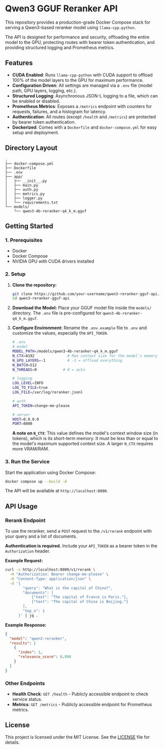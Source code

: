

# Qwen3 GGUF Reranker API

This repository provides a production-grade Docker Compose stack for serving a Qwen3-based reranker model using `llama-cpp-python`.

The API is designed for performance and security, offloading the entire model to the GPU, protecting routes with bearer token authentication, and providing structured logging and Prometheus metrics.

## Features

*   **CUDA Enabled**: Runs `llama-cpp-python` with CUDA support to offload 100% of the model layers to the GPU for maximum performance.
*   **Configuration Driven**: All settings are managed via a `.env` file (model path, GPU layers, logging, etc.).
*   **Structured Logging**: Asynchronous JSON-L logging to a file, which can be enabled or disabled.
*   **Prometheus Metrics**: Exposes a `/metrics` endpoint with counters for requests, failures, and a histogram for latency.
*   **Authentication**: All routes (except `/health` and `/metrics`) are protected by bearer token authentication.
*   **Dockerized**: Comes with a `Dockerfile` and `docker-compose.yml` for easy setup and deployment.

## Directory Layout

```
.
├── docker-compose.yml
├── Dockerfile
├── .env
├── app/
│   ├── __init__.py
│   ├── main.py
│   ├── auth.py
│   ├── metrics.py
│   ├── logger.py
│   └── requirements.txt
└── models/
    └── qwen3-4b-reranker-q4_k_m.gguf
```

## Getting Started

### 1. Prerequisites

*   Docker
*   Docker Compose
*   NVIDIA GPU with CUDA drivers installed

### 2. Setup

1.  **Clone the repository:**
    ```bash
    git clone https://github.com/your-username/qwen3-reranker-gguf-api.git
    cd qwen3-reranker-gguf-api
    ```

2.  **Download the Model:**
    Place your GGUF model file inside the `models/` directory. The `.env` file is pre-configured for `qwen3-4b-reranker-q4_k_m.gguf`.

3.  **Configure Environment:**
    Rename the `.env.example` file to `.env` and customize the values, especially the `API_TOKEN`.

    ```bash
    # .env
    # model
    MODEL_PATH=/models/qwen3-4b-reranker-q4_k_m.gguf
    N_CTX=8192               # Max context size for the model's memory
    N_GPU_LAYERS=-1          # -1 = offload everything
    N_BATCH=512
    N_THREADS=0            # 0 = auto

    # logging
    LOG_LEVEL=INFO
    LOG_TO_FILE=true
    LOG_FILE=/var/log/reranker.jsonl

    # auth
    API_TOKEN=change-me-please

    # server
    HOST=0.0.0.0
    PORT=8000
    ```

    **A note on `N_CTX`**: This value defines the model's context window size (in tokens), which is its short-term memory. It must be less than or equal to the model's maximum supported context size. A larger `N_CTX` requires more VRAM/RAM.

### 3. Run the Service

Start the application using Docker Compose:

```bash
docker compose up --build -d
```

The API will be available at `http://localhost:8000`.

## API Usage

### Rerank Endpoint

To use the reranker, send a `POST` request to the `/v1/rerank` endpoint with your query and a list of documents.

**Authentication is required.** Include your `API_TOKEN` as a bearer token in the `Authorization` header.

**Example Request:**

```bash
curl -s http://localhost:8000/v1/rerank \
  -H "Authorization: Bearer change-me-please" \
  -H "Content-Type: application/json" \
  -d '{
        "query": "What is the capital of China?",
        "documents": [
            {"text": "The capital of France is Paris."},
            {"text": "The capital of China is Beijing."}
        ],
        "top_n": 1
      }' | jq .
```

**Example Response:**

```json
{
  "model": "qwen3-reranker",
  "results": [
    {
      "index": 1,
      "relevance_score": 0.998
    }
  ]
}
```

### Other Endpoints

*   **Health Check**: `GET /health` - Publicly accessible endpoint to check service status.
*   **Metrics**: `GET /metrics` - Publicly accessible endpoint for Prometheus metrics.

## License

This project is licensed under the MIT License. See the [LICENSE](LICENSE) file for details.

